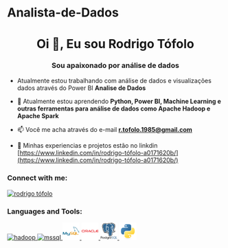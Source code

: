 # Analista-de-Dados
<h1 align="center">Oi 👋, Eu sou Rodrigo Tófolo</h1>
<h3 align="center">Sou apaixonado por análise de dados</h3>

- Atualmente estou trabalhando com análise de dados e visualizações dados através do Power BI **Analise de Dados**

- 🌱 Atualmente estou aprendendo **Python, Power BI, Machine Learning e outras ferramentas para análise de dados como Apache Hadoop e Apache Spark**

- 📫 Você me acha através do e-mail **r.tofolo.1985@gmail.com**

- 📄 Minhas experiencias e projetos estão no linkdin [https://www.linkedin.com/in/rodrigo-tófolo-a0171620b/](https://www.linkedin.com/in/rodrigo-tófolo-a0171620b/)

<h3 align="left">Connect with me:</h3>
<p align="left">
<a href="https://linkedin.com/in/rodrigo tófolo" target="blank"><img align="center" src="https://raw.githubusercontent.com/rahuldkjain/github-profile-readme-generator/master/src/images/icons/Social/linked-in-alt.svg" alt="rodrigo tófolo" height="30" width="40" /></a>
</p>

<h3 align="left">Languages and Tools:</h3>
<p align="left"> <a href="https://hadoop.apache.org/" target="_blank" rel="noreferrer"> <img src="https://www.vectorlogo.zone/logos/apache_hadoop/apache_hadoop-icon.svg" alt="hadoop" width="40" height="40"/> </a> <a href="https://www.microsoft.com/en-us/sql-server" target="_blank" rel="noreferrer"> <img src="https://www.svgrepo.com/show/303229/microsoft-sql-server-logo.svg" alt="mssql" width="40" height="40"/> </a> <a href="https://www.mysql.com/" target="_blank" rel="noreferrer"> <img src="https://raw.githubusercontent.com/devicons/devicon/master/icons/mysql/mysql-original-wordmark.svg" alt="mysql" width="40" height="40"/> </a> <a href="https://www.oracle.com/" target="_blank" rel="noreferrer"> <img src="https://raw.githubusercontent.com/devicons/devicon/master/icons/oracle/oracle-original.svg" alt="oracle" width="40" height="40"/> </a> <a href="https://www.postgresql.org" target="_blank" rel="noreferrer"> <img src="https://raw.githubusercontent.com/devicons/devicon/master/icons/postgresql/postgresql-original-wordmark.svg" alt="postgresql" width="40" height="40"/> </a> <a href="https://www.python.org" target="_blank" rel="noreferrer"> <img src="https://raw.githubusercontent.com/devicons/devicon/master/icons/python/python-original.svg" alt="python" width="40" height="40"/> </a> </p>
